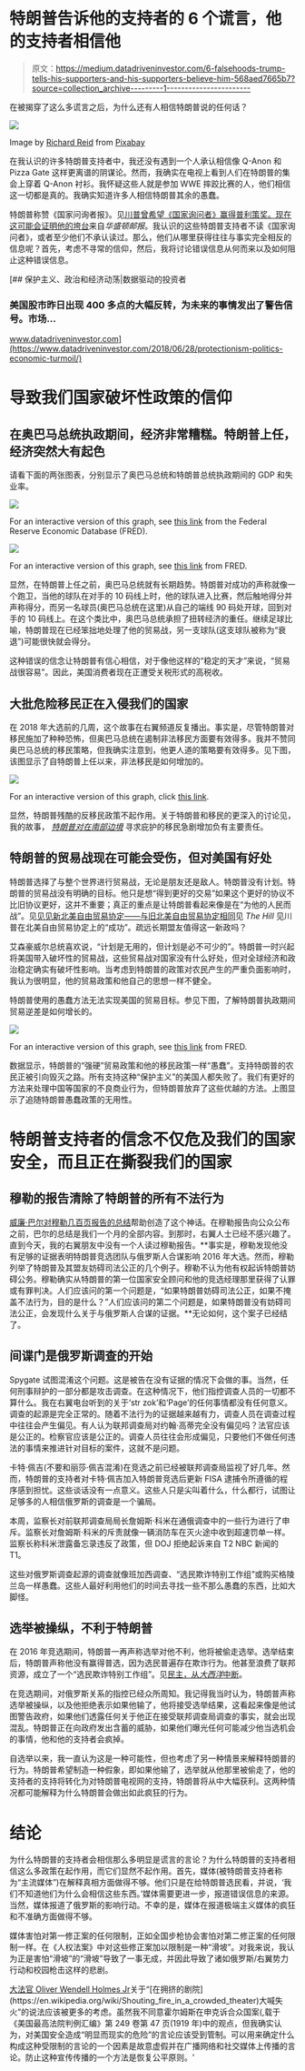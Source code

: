 # 特朗普告诉他的支持者的 6 个谎言，他的支持者相信他

> 原文：<https://medium.datadriveninvestor.com/6-falsehoods-trump-tells-his-supporters-and-his-supporters-believe-him-568aed7665b7?source=collection_archive---------1----------------------->

在被揭穿了这么多谎言之后，为什么还有人相信特朗普说的任何话？

![](img/95c8ba5fd548fbf27bcc574ee3dba1a6.png)

Image by [Richard Reid](https://pixabay.com/users/reidy68-208937/?utm_source=link-attribution&utm_medium=referral&utm_campaign=image&utm_content=2076668) from [Pixabay](https://pixabay.com/?utm_source=link-attribution&utm_medium=referral&utm_campaign=image&utm_content=2076668)

在我认识的许多特朗普支持者中，我还没有遇到一个人承认相信像 Q-Anon 和 Pizza Gate 这样更离谱的阴谋论。然而，我确实在电视上看到人们在特朗普的集会上穿着 Q-Anon 衬衫。我怀疑这些人就是参加 WWE 摔跤比赛的人，他们相信这一切都是真的。我确实知道许多人相信特朗普其余的愚蠢。

特朗普称赞《国家问询者报》。见[川普曾希望《国家询问者》赢得普利策奖。现在这可能会证明他的垮台](https://www.washingtonpost.com/lifestyle/style/trump-once-wanted-the-national-enquirer-to-win-a-pulitzer-now-it-may-prove-his-downfall/2018/08/26/9b30388c-a87d-11e8-97ce-cc9042272f07_story.html)来自*华盛顿邮报*。我认识的这些特朗普支持者不读《国家询问者》，或者至少他们不承认读过。那么，他们从哪里获得往往与事实完全相反的信息呢？首先，考虑不寻常的信仰，然后，我将讨论错误信息从何而来以及如何阻止这种错误信息。

[](https://www.datadriveninvestor.com/2018/06/28/protectionism-politics-economic-turmoil/) [## 保护主义、政治和经济动荡|数据驱动的投资者

### 美国股市昨日出现 400 多点的大幅反转，为未来的事情发出了警告信号。市场…

www.datadriveninvestor.com](https://www.datadriveninvestor.com/2018/06/28/protectionism-politics-economic-turmoil/) 

# 导致我们国家破坏性政策的信仰

## 在奥巴马总统执政期间，经济非常糟糕。特朗普上任，经济突然大有起色

请看下面的两张图表，分别显示了奥巴马总统和特朗普总统执政期间的 GDP 和失业率。

![](img/fe2db0fbe592a405defd09c68fae33c9.png)

For an interactive version of this graph, see [this link](https://fred.stlouisfed.org/series/GDP) from the Federal Reserve Economic Database (FRED).

![](img/bfb564f0454e47828e1d59a764a7931a.png)

For an interactive version of this graph, see [this link](https://fred.stlouisfed.org/series/UNRATE) from FRED.

显然，在特朗普上任之前，奥巴马总统就有长期趋势。特朗普对成功的声称就像一个跑卫，当他的球队在对手的 10 码线上时，他的球队进入比赛，然后触地得分并声称得分，而另一名球员(奥巴马总统在这里)从自己的端线 90 码处开球，回到对手的 10 码线上。在这个类比中，奥巴马总统承担了扭转经济的重任。继续足球比喻，特朗普现在已经笨拙地处理了他的贸易战，另一支球队(这支球队被称为“衰退”)可能很快就会得分。

这种错误的信念让特朗普有信心相信，对于像他这样的“稳定的天才”来说，“贸易战很容易”。因此，美国消费者现在正遭受关税形式的高税收。

## 大批危险移民正在入侵我们的国家

在 2018 年大选前的几周，这个故事在右翼频道反复播出。事实是，尽管特朗普对移民施加了种种恐怖，但奥巴马总统在遏制非法移民方面要有效得多。我并不赞同奥巴马总统的移民策略，但我确实注意到，他更人道的策略要有效得多。见下图，该图显示了自特朗普上任以来，非法移民是如何增加的。

![](img/2df141f5748c4651e804abc2251e06bb.png)

For an interactive version of this graph, click [this link](https://docs.google.com/spreadsheets/d/1ayQ-c8xWEbEu0fQ6wWJbwWIOg0BsHFIH2AERSD5jC6Y/edit#gid=334079672).

显然，特朗普残酷的反移民政策不起作用。关于特朗普和移民的更深入的讨论见，我的故事， [*特朗普对在南部边境*](https://medium.com/datadriveninvestor/trump-is-primarily-responsible-for-the-sharp-increase-in-immigrants-seeking-asylum-at-the-southern-6999c0675b3e) 寻求庇护的移民急剧增加负有主要责任。

## 特朗普的贸易战现在可能会受伤，但对美国有好处

特朗普选择了与整个世界进行贸易战，无论是朋友还是敌人。特朗普没有计划。特朗普的贸易战没有明确的目标。他只是想“得到更好的交易”如果这个更好的协议不比旧协议更好，这并不重要；真正的重点是让特朗普看起来像是在“为他的人民而战”。见[见见新北美自由贸易协定——与旧北美自由贸易协定相同](https://thehill.com/opinion/finance/441057-meet-the-new-nafta-same-as-the-old-nafta)见 *The Hill* 见川普在北美自由贸易协定上的“成功”。疏远长期盟友值得这一新政吗？

艾森豪威尔总统喜欢说，“计划是无用的，但计划是必不可少的”。特朗普一时兴起将美国带入破坏性的贸易战，这些贸易战对国家没有什么好处，但对全球经济和政治稳定确实有破坏性影响。当考虑到特朗普的政策对农民产生的严重负面影响时，我认为很明显，他的贸易政策和他自己的思想一样不健全。

特朗普使用的愚蠢方法无法实现美国的贸易目标。参见下图，了解特朗普执政期间贸易逆差是如何增长的。

![](img/4ec6f6f0d4868db8f20982a1eadca72e.png)

For an interactive version of this graph, see [this link](https://fred.stlouisfed.org/series/BOPGSTB#0) from FRED.

数据显示，特朗普的“强硬”贸易政策和他的移民政策一样“愚蠢”。支持特朗普的农民正被引向毁灭之路。所有支持这种“保护主义”的美国人都失败了。我们有更好的方法来处理中国等国家的不良商业行为，但特朗普放弃了这些优越的方法。上图显示了追随特朗普愚蠢政策的无用性。

# 特朗普支持者的信念不仅危及我们的国家安全，而且正在撕裂我们的国家

## 穆勒的报告清除了特朗普的所有不法行为

[威廉·巴尔对](https://www.nytimes.com/interactive/2019/03/24/us/politics/barr-letter-mueller-report.html)[穆勒几百页报告的总结](https://cdn.cnn.com/cnn/2019/images/04/18/mueller-report-searchable.pdf)帮助创造了这个神话。在穆勒报告向公众公布之前，巴尔的总结是我们一个月的全部内容。到那时，右翼人士已经不感兴趣了。直到今天，我的右翼朋友中没有一个人读过穆勒报告。**事实是，穆勒发现他没有足够的证据表明特朗普竞选团队与俄罗斯人合谋影响 2016 年大选。然而，穆勒列举了特朗普及其盟友妨碍司法公正的几个例子。穆勒不认为他有权起诉特朗普妨碍公务。穆勒确实从特朗普的第一位国家安全顾问和他的竞选经理那里获得了认罪或有罪判决。人们应该问的第一个问题是，“如果特朗普妨碍司法公正，如果不掩盖不法行为，目的是什么？”人们应该问的第二个问题是，如果特朗普没有妨碍司法公正，会发现什么关于与俄罗斯人合谋的证据。**无论如何，这个案子已经结了。

## 间谍门是俄罗斯调查的开始

Spygate 试图混淆这个问题。这是被告在没有证据的情况下会做的事。当然，任何刑事辩护的一部分都是攻击调查。在这种情况下，他们指控调查人员的一切都不算什么。我在右翼电台听到的关于‘str zok’和‘Page’的任何事情都没有任何意义。调查的起源是完全正常的。随着不法行为的证据越来越有力，调查人员在调查过程中往往会产生偏见。有人认为联邦调查局对约翰·高蒂完全没有偏见吗？法官应该是公正的。检察官应该是公正的。调查人员往往会形成偏见，只要他们不做任何违法的事情来推进针对目标的案件，这就不是问题。

卡特·佩吉(不要和丽莎·佩吉混淆)在竞选之前已经被联邦调查局监视了好几年。然而，特朗普的支持者对卡特·佩吉加入特朗普竞选后更新 FISA 逮捕令所遵循的程序感到担忧。这些谈话没有一点意义。这些人只是尖叫着什么，什么都行，试图让足够多的人相信俄罗斯的调查是一个骗局。

本周，监察长对前联邦调查局局长詹姆斯·科米在通俄调查中的一些行为进行了申斥。监察长对詹姆斯·科米的斥责就像一辆消防车在灭火途中收到超速罚单一样。监察长称科米泄露备忘录违反了政策，但 DOJ 拒绝起诉来自 T2 NBC 新闻的 T1。

这些对俄罗斯调查起源的调查就像班加西调查、“选民欺诈特别工作组”或购买格陵兰岛一样愚蠢。这些人最好利用他们的时间去寻找一些不那么愚蠢的东西，比如大脚怪。

## 选举被操纵，不利于特朗普

在 2016 年竞选期间，特朗普一再声称选举对他不利，他将被偷走选举。选举结束后，特朗普声称他没有赢得普选，因为选民普遍存在欺诈行为。他甚至浪费了联邦资源，成立了一个“选民欺诈特别工作组”。见[民主，从*大西洋*中断](https://www.theatlantic.com/politics/archive/2019/01/trump-continues-to-attack-rigged-elections/580030/)。

在竞选期间，对俄罗斯关系的指控已经众所周知。我记得我当时认为，特朗普声称选举被操纵，以及他拒绝表示如果他输了，他将接受选举结果，这看起来像是他试图警告政府，如果他们透露任何关于他正在接受联邦调查局调查的事实，就会出现混乱。特朗普正在向政府发出含蓄的威胁，如果他们曝光任何可能减少他当选机会的事情，他和他的支持者会疯掉。

自选举以来，我一直认为这是一种可能性，但也考虑了另一种情景来解释特朗普的行为。特朗普希望制造一种假象，即如果他输了，选举就从他那里被偷走了，他的支持者的支持将转化为对特朗普电视网的支持，特朗普将从中大幅获利。这两种情况都可能解释为什么特朗普会做出如此疯狂的行为。

# 结论

为什么特朗普的支持者会相信那么多明显是谎言的言论？为什么特朗普的支持者相信这么多政策在起作用，而它们显然不起作用。首先，媒体(被特朗普支持者称为“主流媒体”)在解释真相方面做得不够。他们只是在给特朗普选民看，并说，‘我们不知道他们为什么会相信这些东西。’媒体需要更进一步，报道错误信息的来源。当然，媒体报道了俄罗斯的影响行动。不幸的是，媒体在报道极端主义媒体的疯狂和不准确方面做得不够。

媒体害怕对第一修正案的任何限制，正如全国步枪协会害怕对第二修正案的任何限制一样。在《人权法案》中对这些修正案加以限制是一种“滑坡”。对我来说，我认为正是害怕“滑坡”的“滑坡”导致了一事无成，并因此导致了诸如俄罗斯/右翼势力行动和校园枪击这样的悲剧。

[大法官 Oliver Wendell Holmes Jr](https://en.wikipedia.org/wiki/Oliver_Wendell_Holmes_Jr.)关于“[在拥挤的剧院](https://en.wikipedia.org/wiki/Shouting_fire_in_a_crowded_theater)大喊失火”的说法应该被更多的考虑。虽然我不同意霍尔姆斯在申克诉合众国案(,载于《美国最高法院判例汇编》第 249 卷第 47 页(1919 年)中的观点，但我确实认为，对美国安全造成“明显而现实的危险”的言论应该受到管制。可以用来确定什么构成这种受限制的言论的一个因素是故意虚假并在广播网络和社交媒体上传播的言论。防止这种宣传传播的一个方法是恢复公平原则。'